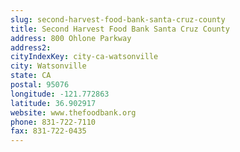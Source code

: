 ```yaml
---
slug: second-harvest-food-bank-santa-cruz-county
title: Second Harvest Food Bank Santa Cruz County
address: 800 Ohlone Parkway
address2: 
cityIndexKey: city-ca-watsonville
city: Watsonville
state: CA
postal: 95076
longitude: -121.772863
latitude: 36.902917
website: www.thefoodbank.org
phone: 831-722-7110
fax: 831-722-0435
---
```


